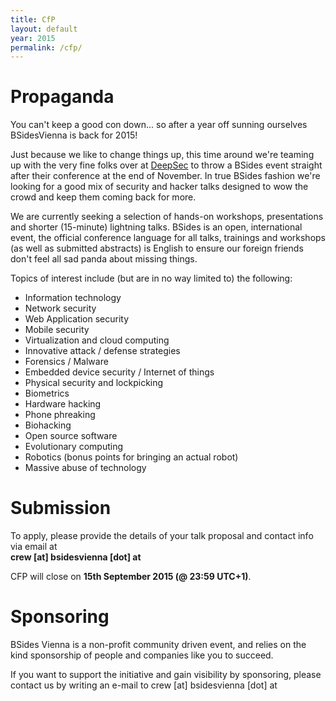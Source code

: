 ```yaml
---
title: CfP
layout: default
year: 2015
permalink: /cfp/
---
```

# Propaganda

You can't keep a good con down... so after a year off sunning ourselves BSidesVienna is back for 2015!

Just because we like to change things up, this time around we're teaming up with the very fine folks
over at [DeepSec](https://deepsec.net/) to throw a BSides event straight after their conference at the
end of November. In true BSides fashion we're looking for a good mix of security and hacker talks
designed to wow the crowd and keep them coming back for more.


We are currently seeking a selection of hands-on workshops, presentations and shorter (15-minute) lightning talks.
BSides is an open, international event, the official conference language for all talks, trainings and workshops
(as well as submitted abstracts) is English to ensure our foreign friends don't feel all sad panda about missing
things.

Topics of interest include (but are in no way limited to) the following:


- Information technology
- Network security
- Web Application security
- Mobile security
- Virtualization and cloud computing
- Innovative attack / defense strategies
- Forensics / Malware
- Embedded device security / Internet of things
- Physical security and lockpicking
- Biometrics
- Hardware hacking
- Phone phreaking
- Biohacking
- Open source software
- Evolutionary computing
- Robotics (bonus points for bringing an actual robot)
- Massive abuse of technology

# Submission
To apply, please provide the details of your talk proposal and contact info via email at <br>**crew [at] bsidesvienna [dot] at**


CFP will close on **15th September 2015 (@ 23:59 UTC+1)**.

# Sponsoring

BSides Vienna is a non-profit community driven event, and relies on the kind sponsorship of people and companies like you to succeed.

If you want to support the initiative and gain visibility by sponsoring, please contact us by writing an e-mail to crew [at] bsidesvienna [dot] at

